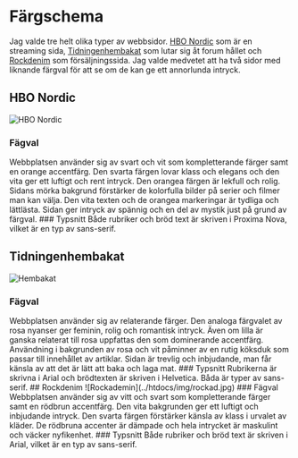 Färgschema
===============================

Jag valde tre helt olika typer av webbsidor. [HBO Nordic](https://se.hbonordic.com/) som är en streaming sida, [Tidningenhembakat](http://tidningenhembakat.se/) som lutar sig åt forum hållet och [Rockdenim](https://www.rockdenim.com/) som försäljningssida. Jag valde medvetet att ha två sidor med liknande färgval för att se om de kan ge ett annorlunda intryck.


## HBO Nordic
![HBO Nordic](../htdocs/img/hbo.jpg)
### Fägval
<div class="colors hboblack"></div>
<div class="colors hboyellow"></div>
<div class="colors hbowhite"></div>
Webbplatsen använder sig av svart och vit som kompletterande färger samt en orange accentfärg. Den svarta färgen lovar klass och elegans och den vita ger ett luftigt och rent intryck. Den orangea färgen är lekfull och rolig. Sidans mörka bakgrund förstärker de kolorfulla bilder på serier och filmer man kan välja. Den vita texten och de orangea markeringar är tydliga och lättlästa. Sidan ger intryck av spännig och en del av mystik just på grund av färgval.
### Typsnitt
Både rubriker och bröd text är skriven i Proxima Nova, vilket är en typ av sans-serif.

## Tidningenhembakat
![Hembakat](../htdocs/img/hemb.jpg)
### Fägval
<div class="colors hemwhite"></div>
<div class="colors hempink"></div>
<div class="colors hempink2"></div>
<div class="colors hemblack"></div>
Webbplatsen använder sig av relaterande färger. Den analoga färgvalet av rosa nyanser ger feminin, rolig och romantisk intryck. Även om lilla är ganska relaterat till rosa uppfattas den som dominerande accentfärg. Användning i bakgrunden av rosa och vit påminner av en rutig köksduk som passar till innehållet av artiklar. Sidan är trevlig och inbjudande, man får känsla av att det är lätt att baka och laga mat.
### Typsnitt
Rubrikerna är skrivna i Arial och brödtexten är skriven i Helvetica. Båda är typer av sans-serif.
## Rockdenim
![Rockademin](../htdocs/img/rockad.jpg)
### Fägval
<div class="colors rockbrown"></div>
<div class="colors rockwhite"></div>
<div class="colors rockblack"></div>
Webbplatsen använder sig av vitt och svart som kompletterande färger samt en rödbrun accentfärg. Den vita bakgrunden ger ett luftigt och inbjudande intryck. Den svarta färgen förstärker känsla av klass i urvalet av kläder. De rödbruna accenter är dämpade och hela intrycket är maskulint och väcker nyfikenhet.
### Typsnitt
Både rubriker och bröd text är skriven i Arial, vilket är en typ av sans-serif.
